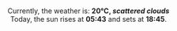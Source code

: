 <p  align="center"><br/>Currently, the weather is: <b> 20°C, <i>scattered clouds</i></b></br>Today, the sun rises at <b>05:43</b> and sets at <b>18:45</b>.</p>